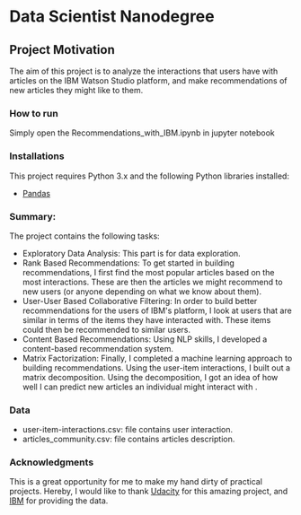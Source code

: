 # Data Scientist Nanodegree


## Project Motivation
The aim of this project is to analyze the interactions that users have with articles on the IBM Watson Studio platform, and make recommendations of new articles they might like to them.

### How to run
Simply open the Recommendations_with_IBM.ipynb in jupyter notebook


###  Installations
This project requires Python 3.x and the following Python libraries installed:
- [Pandas](http://pandas.pydata.org)

### Summary:
The project contains the following tasks:
- Exploratory Data Analysis: This part is for data exploration.
- Rank Based Recommendations: To get started in building recommendations, I first find the most popular articles based on the most interactions. These are then the articles we might recommend to new users (or anyone depending on what we know about them).
- User-User Based Collaborative Filtering: In order to build better recommendations for the users of IBM's platform, I look at users that are similar in terms of the items they have interacted with. These items could then be recommended to similar users.
- Content Based Recommendations:  Using  NLP skills, I developed a content-based recommendation system.
- Matrix Factorization: Finally, I completed a machine learning approach to building recommendations. Using the user-item interactions, I built out a matrix decomposition. Using the decomposition, I got an idea of how well I can predict new articles an individual might interact with .    

### Data
- user-item-interactions.csv: file contains user interaction.
- articles_community.csv: file contains articles description.  

### Acknowledgments
This is a great opportunity for me to make my hand dirty of practical projects.
Hereby, I would like to thank [Udacity](https://eu.udacity.com/) for this amazing project, and [IBM](https://dataplatform.cloud.ibm.com/) for providing the data.
